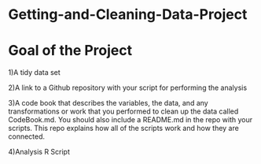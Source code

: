 # Getting-and-Cleaning-Data-Project

# Goal of the Project

1)A tidy data set

2)A link to a Github repository with your script for performing the analysis

3)A code book that describes the variables, the data, and any transformations or work that you performed to clean up the data called CodeBook.md. You should also include a README.md in the repo with your scripts. This repo explains how all of the scripts work and how they are connected.

4)Analysis R Script

